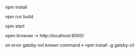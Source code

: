 npm install

npm run build

npm start

open browser -> http://localhost:8000/

on error gatsby not known command-> npm install -g gatsby-cli
